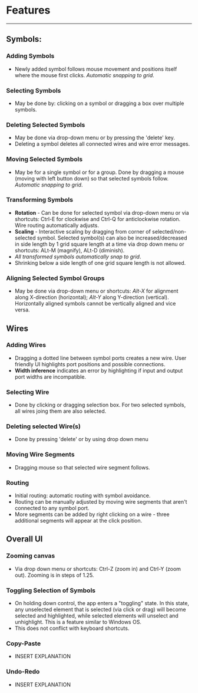 # Features
--------

## Symbols:

### Adding Symbols
- Newly added symbol follows mouse movement and positions itself where the mouse first clicks. *Automatic snapping to grid*.

### Selecting Symbols
- May be done by: clicking on a symbol or dragging a box over multiple symbols.

### Deleting Selected Symbols
- May be done via drop-down menu or by pressing the 'delete' key.
- Deleting a symbol deletes all connected wires and wire error messages.

### Moving Selected Symbols
- May be for a single symbol or for a group. Done by dragging a mouse (moving with left button down) so that selected symbols follow. *Automatic snapping to grid*.

### Transforming Symbols
- **Rotation** - Can be done for selected symbol via drop-down menu or via shortcuts: Ctrl-E for clockwise and Ctrl-Q for anticlockwise rotation. Wire routing automatically adjusts.
- **Scaling** - Interactive scaling by dragging from corner of selected/non-selected symbol. Selected symbol(s) can also be increased/decreased in side length by 1 grid square length at a time via drop down menu or shortcuts: ALt-M (magnify), ALt-D (diminish).
- *All transformed symbols automatically snap to grid*. 
- Shrinking below a side length of one grid square length is not allowed.

### Aligning Selected Symbol Groups
- May be done via drop-down menu or shortcuts: *Alt-X* for alignment along X-direction (horizontal); *Alt-Y* along Y-direction (vertical). Horizontally aligned symbols cannot be vertically aligned and vice versa.


## Wires

### Adding Wires
- Dragging a dotted line between symbol ports creates a new wire. User friendly UI highlights port positions and possible connections.
- **Width inference** indicates an error by highlighting if input and output port widths are incompatible.

### Selecting Wire
- Done by clicking or dragging selection box. For two selected symbols, all wires joing them are also selected.

### Deleting selected Wire(s)
- Done by pressing 'delete' or by using drop down menu

### Moving Wire Segments
- Dragging mouse so that selected wire segment follows.

### Routing
- Initial routing: automatic routing with symbol avoidance.
- Routing can be manually adjusted by moving wire segments that aren't connected to any symbol port.
- More segments can be added by right clicking on a wire - three additional segments will appear at the click position.

## Overall UI

### Zooming canvas
- Via drop down menu or shortcuts: Ctrl-Z (zoom in) and Ctrl-Y (zoom out). Zooming is in steps of 1.25.

### Toggling Selection of Symbols
- On holding down control, the app enters a "toggling" state. In this state, any unselected element that is selected (via click or drag) will become selected and highlighted, while selected elements will unselect and unhighlight. This is a feature similar to Windows OS.
- This does not conflict with keyboard shortcuts.

### Copy-Paste
- INSERT EXPLANATION

### Undo-Redo
- INSERT EXPLANATION
